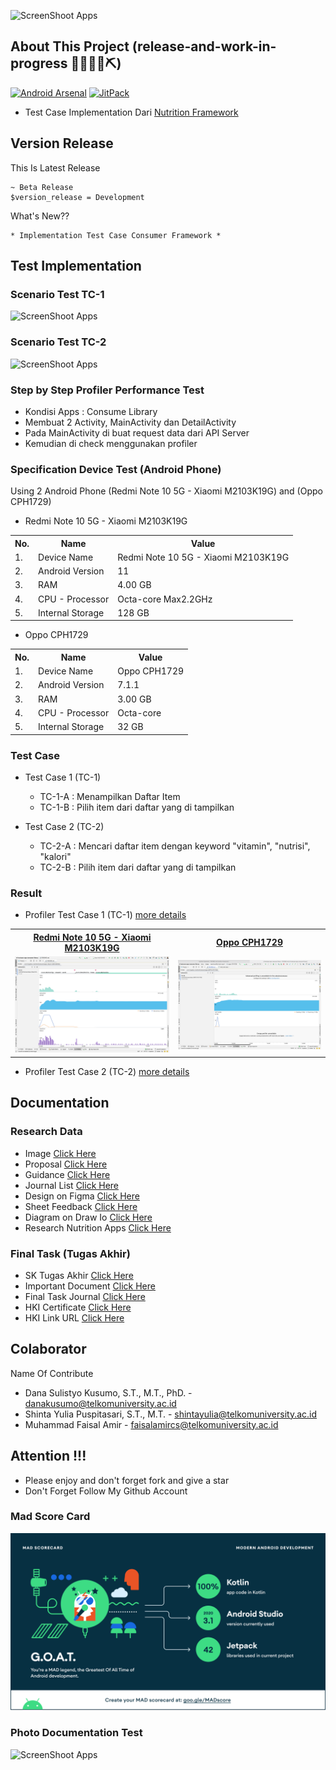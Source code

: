 ![ScreenShoot Apps](https://raw.githubusercontent.com/amirisback/nutrition-framework/master/docs/image/banner.png?raw=true)

## About This Project (release-and-work-in-progress 👷🔧️👷‍♀️⛏)
[![Android Arsenal](https://img.shields.io/badge/Android%20Arsenal-nutrition--framework-brightgreen.svg?style=flat-square)](https://android-arsenal.com/details/1/8370)
[![JitPack](https://jitpack.io/v/amirisback/nutrition-framework.svg?style=flat-square)](https://jitpack.io/#amirisback/nutrition-framework)
- Test Case Implementation Dari [Nutrition Framework](https://github.com/amirisback/nutrition-framework)

## Version Release
This Is Latest Release

    ~ Beta Release
    $version_release = Development

What's New??

    * Implementation Test Case Consumer Framework *

## Test Implementation

### Scenario Test TC-1
![ScreenShoot Apps](https://raw.githubusercontent.com/amirisback/nutrition-framework/master/docs/scenario-test/scenario-test-1.png?raw=true)

### Scenario Test TC-2
![ScreenShoot Apps](https://raw.githubusercontent.com/amirisback/nutrition-framework/master/docs/scenario-test/scenario-test-2.png?raw=true)

### Step by Step Profiler Performance Test
- Kondisi Apps : Consume Library
- Membuat 2 Activity, MainActivity dan DetailActivity
- Pada MainActivity di buat request data dari API Server
- Kemudian di check menggunakan profiler

### Specification Device Test (Android Phone)
Using 2 Android Phone (Redmi Note 10 5G - Xiaomi M2103K19G) and (Oppo CPH1729)

- Redmi Note 10 5G - Xiaomi M2103K19G
<table>
    <tr>
        <th>No.</th>
        <th>Name</th>
        <th>Value</th>
    </tr>
    <tr>
        <td>1.</td>
        <td>Device Name</td>
        <td>Redmi Note 10 5G - Xiaomi M2103K19G</td>
    </tr>
    <tr>
        <td>2.</td>
        <td>Android Version</td>
        <td>11</td>
    </tr>
    <tr>
        <td>3.</td>
        <td>RAM</td>
        <td>4.00 GB</td>
    </tr>
    <tr>
        <td>4.</td>
        <td>CPU - Processor</td>
        <td>Octa-core Max2.2GHz</td>
    </tr>
    <tr>
        <td>5.</td>
        <td>Internal Storage</td>
        <td>128 GB</td>
    </tr>
</table>

- Oppo CPH1729

<table>
    <tr>
        <th>No.</th>
        <th>Name</th>
        <th>Value</th>
    </tr>
    <tr>
        <td>1.</td>
        <td>Device Name</td>
        <td>Oppo CPH1729</td>
    </tr>
    <tr>
        <td>2.</td>
        <td>Android Version</td>
        <td>7.1.1</td>
    </tr>
    <tr>
        <td>3.</td>
        <td>RAM</td>
        <td>3.00 GB</td>
    </tr>
    <tr>
        <td>4.</td>
        <td>CPU - Processor</td>
        <td>Octa-core</td>
    </tr>
    <tr>
        <td>5.</td>
        <td>Internal Storage</td>
        <td>32 GB</td>
    </tr>
</table>

### Test Case

- Test Case 1 (TC-1)
    - TC-1-A : Menampilkan Daftar Item
    - TC-1-B : Pilih item dari daftar yang di tampilkan

- Test Case 2 (TC-2)
    - TC-2-A : Mencari daftar item dengan keyword "vitamin", "nutrisi", "kalori"
    - TC-2-B : Pilih item dari daftar yang di tampilkan

### Result

- Profiler Test Case 1 (TC-1) [more details](https://github.com/amirisback/nf-testcase-app-consume-library/tree/master/docs/image/result-profiler-test-case-1)

<table>
    <tr>
        <th><a href="https://github.com/amirisback/nf-testcase-app-consume-library/tree/master/docs/image/result-profiler-test-case-1/redmi-note-10-5G">Redmi Note 10 5G - Xiaomi M2103K19G</a></th>
        <th><a href="https://github.com/amirisback/nf-testcase-app-consume-library/tree/master/docs/image/result-profiler-test-case-1/oppo-CPH1729">Oppo CPH1729</a></th>
    </tr>
    <tr>
        <td><img src="https://raw.githubusercontent.com/amirisback/nf-testcase-app-consume-library/master/docs/image/result-profiler-test-case-1/redmi-note-10-5G/test-case-1-all-general.png"></td>
        <td><img src="https://raw.githubusercontent.com/amirisback/nf-testcase-app-consume-library/master/docs/image/result-profiler-test-case-1/oppo-CPH1729/test-case-1-all-general.png"></td>
    </tr>
</table>

- Profiler Test Case 2 (TC-2) [more details](https://github.com/amirisback/nf-testcase-app-consume-library/tree/master/docs/image/result-profiler-test-case-2)


## Documentation
### Research Data
- Image [Click Here](https://github.com/amirisback/nutrition-framework/tree/master/docs/image)
- Proposal [Click Here](https://github.com/amirisback/nutrition-framework/tree/master/docs/proposal)
- Guidance [Click Here](https://github.com/amirisback/nutrition-framework/tree/master/docs/bimbingan)
- Journal List [Click Here](https://github.com/amirisback/nutrition-framework/tree/master/docs/journal)
- Design on Figma [Click Here](https://www.figma.com/file/Ons8XY0YvxecwC71Aa92Qj/TA?node-id=0%3A1)
- Sheet Feedback [Click Here](https://docs.google.com/spreadsheets/d/1P8U2lu8odQJwLPD3QiSJGJXAgocdc_H5j7PdT23lPZc/edit#gid=0)
- Diagram on Draw Io [Click Here](https://drive.google.com/file/d/1OCsoqVV3UYnLxpUK9jYm2yNjcFj9sUPP/view?usp=sharing)
- Research Nutrition Apps [Click Here](https://docs.google.com/spreadsheets/d/1t0aWoMrBEVfeZTIV438V8P0YMeGUK2VV_HHC7qnZUtU/edit?usp=sharing)

### Final Task (Tugas Akhir)
- SK Tugas Akhir [Click Here](https://github.com/amirisback/nutrition-framework/tree/master/docs/dokumen-penting)
- Important Document [Click Here](https://github.com/amirisback/nutrition-framework/tree/master/docs/pengganti-sidang)
- Final Task Journal [Click Here](https://github.com/amirisback/nutrition-framework/raw/master/docs/pengganti-sidang/Muhammad%20Faisal%20Amir_1301198497_TUGAS_AKHIR.docx)
- HKI Certificate [Click Here](https://github.com/amirisback/nutrition-framework/blob/master/docs/pengganti-sidang/hki-license/HCAP1512210222_ki_file_cert.pdf)
- HKI Link URL [Click Here](https://pdki-indonesia.dgip.go.id/detail/EC00202180905?type=copyright&keyword=generator+aplikasi+micronutrient)

## Colaborator
Name Of Contribute
- Dana Sulistyo Kusumo, S.T., M.T., PhD. - danakusumo@telkomuniversity.ac.id
- Shinta Yulia Puspitasari, S.T., M.T. - shintayulia@telkomuniversity.ac.id
- Muhammad Faisal Amir - faisalamircs@telkomuniversity.ac.id

## Attention !!!
- Please enjoy and don't forget fork and give a star
- Don't Forget Follow My Github Account

### Mad Score Card
![ScreenShoot Apps](docs/image/mad_score.png?raw=true)

### Photo Documentation Test
![ScreenShoot Apps](https://raw.githubusercontent.com/amirisback/nutrition-framework/master/docs/scenario-test/doing-testing.jpeg?raw=true)